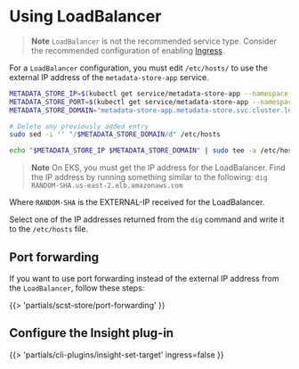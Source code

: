 # Using LoadBalancer

>**Note** `LoadBalancer` is not the recommended service type.
>Consider the recommended configuration of enabling
>[Ingress](ingress.hbs.md).

For a `LoadBalancer` configuration, you must edit `/etc/hosts/` to use the
external IP address of the `metadata-store-app` service.

```bash
METADATA_STORE_IP=$(kubectl get service/metadata-store-app --namespace metadata-store -o jsonpath="{.status.loadBalancer.ingress[0].ip}")
METADATA_STORE_PORT=$(kubectl get service/metadata-store-app --namespace metadata-store -o jsonpath="{.spec.ports[0].port}")
METADATA_STORE_DOMAIN="metadata-store-app.metadata-store.svc.cluster.local"

# Delete any previously added entry
sudo sed -i '' "/$METADATA_STORE_DOMAIN/d" /etc/hosts

echo "$METADATA_STORE_IP $METADATA_STORE_DOMAIN" | sudo tee -a /etc/hosts > /dev/null
```

>**Note** On EKS, you must get the IP address for the LoadBalancer. Find the IP
>address by running something similar to the following: `dig
>RANDOM-SHA.us-east-2.elb.amazonaws.com`

Where `RANDOM-SHA` is the EXTERNAL-IP received for the LoadBalancer. 

Select one of the IP addresses returned from the `dig` command and write it to the
`/etc/hosts` file.

## Port forwarding

If you want to use port forwarding instead of the external IP address from the
`LoadBalancer`, follow these steps:

{{> 'partials/scst-store/port-forwarding' }}

## Configure the Insight plug-in

{{> 'partials/cli-plugins/insight-set-target' ingress=false }}